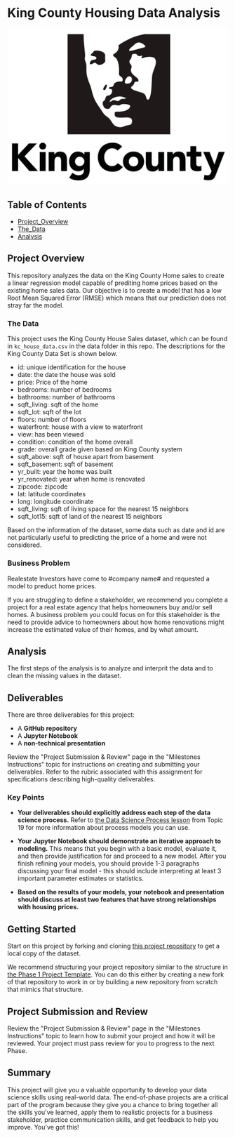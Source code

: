 # King County Housing Data Analysis
![King_county_logo](./picture/King_County.jpeg)

## Table of Contents
* [Project_Overview](#project-overview)
* [The_Data](#the-data)
* [Analysis](#analysis)
## Project Overview

This repository analyzes the data on the King County Home sales to create a linear regression model capable of prediting home prices based on the existing home sales data. Our objective is to create a model that has a low Root Mean Squared Error (RMSE) which means that our prediction does not stray far the model.

### The Data

This project uses the King County House Sales dataset, which can be found in  `kc_house_data.csv` in the data folder in this repo. The descriptions for the King County Data Set is shown below.

* id: unique identification for the house
* date: the date the house was sold
* price: Price of the home
* bedrooms: number of bedrooms
* bathrooms: number of bathrooms
* sqft_living: sqft of the home
* sqft_lot: sqft of the lot
* floors: number of floors
* waterfront: house with a view to waterfront
* view: has been viewed
* condition: condition of the home overall
* grade: overall grade given based on King County system
* sqft_above: sqft of house apart from basement
* sqft_basement: sqft of basement
* yr_built: year the home was built
* yr_renovated: year when home is renovated
* zipcode: zipcode
* lat: latitude coordinates
* long: longitude coordinate
* sqft_living: sqft of living space for the nearest 15 neighbors
* sqft_lot15: sqft of land of the nearest 15 neighbors

Based on the information of the dataset, some data such as date and id are not particularly useful to predicting the price of a home and were not considered.

### Business Problem

Realestate Investors have come to #company name# and requested a model to preduct home prices. 



If you are struggling to define a stakeholder, we recommend you complete a project for a real estate agency that helps homeowners buy and/or sell homes. A business problem you could focus on for this stakeholder is the need to provide advice to homeowners about how home renovations might increase the estimated value of their homes, and by what amount.

## Analysis

The first steps of the analysis is to analyze and interprit the data and to clean the missing values in the dataset. 

## Deliverables

There are three deliverables for this project:

* A **GitHub repository**
* A **Jupyter Notebook**
* A **non-technical presentation**

Review the "Project Submission & Review" page in the "Milestones Instructions" topic for instructions on creating and submitting your deliverables. Refer to the rubric associated with this assignment for specifications describing high-quality deliverables.

### Key Points

* **Your deliverables should explicitly address each step of the data science process.** Refer to [the Data Science Process lesson](https://github.com/learn-co-curriculum/dsc-data-science-processes) from Topic 19 for more information about process models you can use.

* **Your Jupyter Notebook should demonstrate an iterative approach to modeling.** This means that you begin with a basic model, evaluate it, and then provide justification for and proceed to a new model. After you finish refining your models, you should provide 1-3 paragraphs discussing your final model - this should include interpreting at least 3 important parameter estimates or statistics.

* **Based on the results of your models, your notebook and presentation should discuss at least two features that have strong relationships with housing prices.**

## Getting Started

Start on this project by forking and cloning [this project repository](https://github.com/learn-co-curriculum/dsc-phase-2-project) to get a local copy of the dataset.

We recommend structuring your project repository similar to the structure in [the Phase 1 Project Template](https://github.com/learn-co-curriculum/dsc-project-template). You can do this either by creating a new fork of that repository to work in or by building a new repository from scratch that mimics that structure.

## Project Submission and Review

Review the "Project Submission & Review" page in the "Milestones Instructions" topic to learn how to submit your project and how it will be reviewed. Your project must pass review for you to progress to the next Phase.

## Summary

This project will give you a valuable opportunity to develop your data science skills using real-world data. The end-of-phase projects are a critical part of the program because they give you a chance to bring together all the skills you've learned, apply them to realistic projects for a business stakeholder, practice communication skills, and get feedback to help you improve. You've got this!
